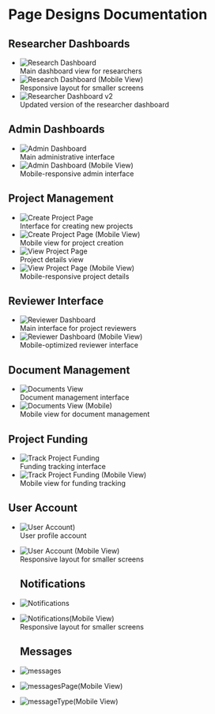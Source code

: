 # Page Designs Documentation

## Researcher Dashboards
- ![Research Dashboard](./images/researchDashboard.png)  
  Main dashboard view for researchers
- ![Research Dashboard (Mobile View)](./images/researchDashboardSmallScreen.png)  
  Responsive layout for smaller screens
- ![Researcher Dashboard v2](./images/researcherDashboardv2.png)  
  Updated version of the researcher dashboard

## Admin Dashboards
- ![Admin Dashboard](./images/adminDashboard.png)  
  Main administrative interface
- ![Admin Dashboard (Mobile View)](./images/adminDashboardSmallScreen.png)  
  Mobile-responsive admin interface

## Project Management
- ![Create Project Page](./images/createProjectPage.png)  
  Interface for creating new projects
- ![Create Project Page (Mobile View)](./images/createProjectPageSmallScreen.png)  
  Mobile view for project creation
- ![View Project Page](./images/viewProjectPage.png)  
  Project details view
- ![View Project Page (Mobile View)](./images/viewProjectPageSmallScreen.png)  
  Mobile-responsive project details

## Reviewer Interface
- ![Reviewer Dashboard](./images/reviewerDashboard.png)  
  Main interface for project reviewers
- ![Reviewer Dashboard (Mobile View)](./images/reviewerDashboardSmallScreen.png)  
  Mobile-optimized reviewer interface

## Document Management
- ![Documents View](./images/documents.png)  
  Document management interface
- ![Documents View (Mobile)](./images/documentsSmallScreen.png)  
  Mobile view for document management

## Project Funding
- ![Track Project Funding](./images/trackProjectFundingPage.png)  
  Funding tracking interface
- ![Track Project Funding (Mobile View)](./images/trackProjectFundingPageSmallScreen.png)  
  Mobile view for funding tracking

## User Account
- ![User Account](./images/MyProfile.png))  
  User profile account
- ![User Account (Mobile View)](./images/MyProfile-smallScreen.png)  
  Responsive layout for smaller screens

  ## Notifications
- ![Notifications](./images/Notifications2.png) 
- ![Notifications(Mobile View)](./images/Notifications-smallScreen.png)  
  Responsive layout for smaller screens

  ## Messages
- ![messages](./images/Messages.png) 
- ![messagesPage(Mobile View)](./images/messagesPage-smallScreen.png)  
- ![messageType(Mobile View)](./images/messageType-smallScreen.png) 

